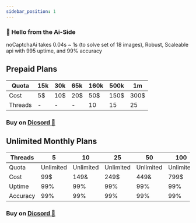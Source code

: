 ```yaml
---
sidebar_position: 1
---
```

### :wave: Hello from the Ai-Side

noCaptchaAi takes 0.04s ~ 1s (to solve set of 18 images), Robust, Scaleable api with 995 uptime, and 99% accuracy

## Prepaid Plans

| Quota   | 15k | 30k | 65k | 160k | 500k | 1m   |
| --------- | ----- | ----- | :---- | ------ | ------ | ------ |
| Cost    | 5$  | 10$ | 20$ | 50$  | 150$ | 300$ |
| Threads | -   | -   | -   | 10   | 15   | 25   |

### Buy on [Dicsord 🔗](https://discord.gg/E7FfzhZqzA)

## Unlimited Monthly Plans

| Threads  | 5         | 10        | 25        | 50        | 100       | 200       | 300       | 600       | 1000      |
| ---------- | ----------- | ----------- | ----------- | ----------- | ----------- | ----------- | ----------- | ----------- | ----------- |
| Quota    | Unlimited | Unlimited | Unlimited | Unlimited | Unlimited | Unlimited | Unlimited | Unlimited | Unlimited |
| Cost     | 99$       | 149&      | 249$      | 449&      | 799$      | 1449$     | 1999$     | 3900&     | 6999$     |
| Uptime   | 99%       | 99%       | 99%       | 99%       | 99%       | 99%       | 99%       | 99%       | 99%       |
| Accuracy | 99%       | 99%       | 99%       | 99%       | 99%       | 99%       | 99%       | 99%       | 99%       |


### Buy on [Dicsord 🔗](https://discord.gg/E7FfzhZqzA)
